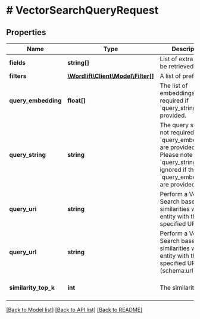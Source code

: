 # # VectorSearchQueryRequest

## Properties

Name | Type | Description | Notes
------------ | ------------- | ------------- | -------------
**fields** | **string[]** | List of extra fields to be retrieved. | [optional]
**filters** | [**\Wordlift\Client\Model\Filter[]**](Filter.md) | A list of prefilters. | [optional]
**query_embedding** | **float[]** | The list of embeddings, not required if &#x60;query_string&#x60; is provided. | [optional]
**query_string** | **string** | The query string, not required if the &#x60;query_embeddings&#x60; are provided. Please note that the &#x60;query_string&#x60; is ignored if the &#x60;query_embeddings&#x60; are provided. | [optional]
**query_uri** | **string** | Perform a Vector Search based on similarities with an entity with the specified URI. | [optional]
**query_url** | **string** | Perform a Vector Search based on similarities with an entity with the specified URL (schema:url). | [optional]
**similarity_top_k** | **int** | The similarity top K. | [optional] [default to 2]

[[Back to Model list]](../../README.md#models) [[Back to API list]](../../README.md#endpoints) [[Back to README]](../../README.md)
